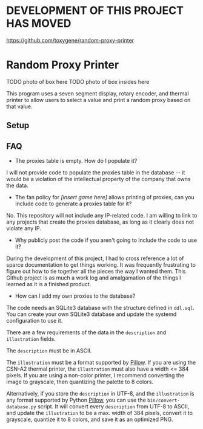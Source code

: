 # DEVELOPMENT OF THIS PROJECT HAS MOVED
https://github.com/toxygene/random-proxy-printer

# Random Proxy Printer

TODO photo of box here
TODO photo of box insides here

This program uses a seven segment display, rotary encoder, and thermal printer to allow users to select a value and print a random proxy based on that value.

## Setup



## FAQ

* The proxies table is empty. How do I populate it?

I will not provide code to populate the proxies table in the database -- it would be a violation of the intellectual property of the company that owns the data.

* The fan policy for *[insert game here]* allows printing of proxies, can you include code to generate a proxies table for it?

No. This repository will not include any IP-related code. I am willing to link to any projects that create the proxies database, as long as it clearly does not violate any IP.

* Why publicly post the code if you aren't going to include the code to use it?

During the development of this project, I had to cross reference a lot of sparce documentation to get things working. It was frequently frustrating to figure out how to tie together all the pieces the way I wanted them. This Github project is as much a work log and amalgamation of the things I learned as it is a finished product.

* How can I add my own proxies to the database?

The code needs an SQLite3 database with the structure defined in `ddl.sql`. You can create your own SQLite3 database and update the systemd configuration to use it.

There are a few requirements of the data in the `description` and `illustration` fields.

The `description` must be in ASCII.

The `illustration` must be a format supported by [Pillow](https://pillow.readthedocs.io/). If you are using the CSN-A2 thermal printer, the `illustration` must also have a width <= 384 pixels. If you are using a non-color printer, I recommend converting the image to grayscale, then quantizing the palette to 8 colors.

Alternatively, if you store the `description` in UTF-8, and the `illustration` is any format supported by Python [Pillow](https://pillow.readthedocs.io/), you can use the `bin/convert-database.py` script. It will convert every `description` from UTF-8 to ASCII, and update the `illustration` to be a max. width of 384 pixels, convert it to grayscale, quantize it to 8 colors, and save it as an optimized PNG.
